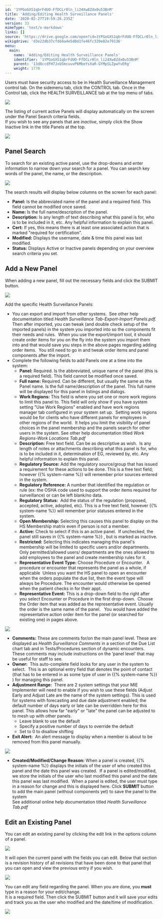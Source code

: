 ```yaml
---
id: '1YPGoGXS1qbrFdUO-FfDCLr0ln_li24Xw8Zdx0u53BnM'
title: 'Adding/Editing Health Surveillance Panels'
date: '2020-02-27T19:59:26.235Z'
version: 33
mimeType: 'text/x-markdown'
links: []
source: 'https://drive.google.com/open?id=1YPGoGXS1qbrFdUO-FfDCLr0ln_li24Xw8Zdx0u53BnM'
wikigdrive: 'd3e22db37cfdd4a4e5d0d1fe46fc320e82e79136'
menu:
  main:
    name: 'Adding/Editing Health Surveillance Panels'
    identifier: '1YPGoGXS1qbrFdUO-FfDCLr0ln_li24Xw8Zdx0u53BnM'
    parent: '13d8ccdFH7JxUSmcuuvP6MbeYsXaR-GYMpSLZpwYvERg'
    weight: 1770
---
```

Users must have security access to be in Health Surveillance Management control tab. On the sidemenu tab, click the CONTROL tab. Once in the Control tab, click the HEALTH SURVEILLANCE tab at the top menu of tabs.
  
![](../adding-editing-health-surveillance-panels.assets/2438e433ac9318b02ac39205c16153c1.png)  

The listing of current active Panels will display automatically on the screen under the Panel Search criteria fields.  
If you wish to see any panels that are *inactive*, simply click the Show Inactive link in the title Panels at the top.
  
![](../adding-editing-health-surveillance-panels.assets/bc61a03766643459a53c622ce275194a.png)  

  
## Panel Search  
  
To search for an existing active panel, use the drop-downs and enter information to narrow down your search for a panel. You can search key words of the panel, the name, or the description.
  
![](../adding-editing-health-surveillance-panels.assets/0f37b1c107689628fbbf69800a121c8a.png)  

The search results will display below columns on the screen for each panel:
* <strong>Panel:</strong> Is the abbreviated name of the panel and a required field. This field cannot be modified once saved.
* <strong>Name:</strong> Is the full name/description of the panel.
* <strong>Description:</strong> Is any length of text describing what this panel is for, who is to be included in it, etc. Any helpful information to explain this panel.
* <strong>Cert:</strong> If yes, this means there is at least one associated action that is marked "required for certification".
* <strong>Modified:</strong> Displays the username, date & time this panel was last modified.
* <strong>Status:</strong> Displays Active or Inactive panels depending on your overview search criteria you set.
  
## Add a New Panel  
  
When adding a new panel, fill out the necessary fields and click the SUBMIT button.
  
![](../adding-editing-health-surveillance-panels.assets/964f61df2ef8b0ce3cc8923ef2dc01d3.png)  


Add the specific Health Surveillance Panels:

* You can export and import from other systems.  See other help documentation titled <em>Health Surveillance Tab-Export-Import Panels.pdf.</em> Then after imported, you can tweak (and double check setup of the imported panels) in the system you imported into so the components fit their needs and rules.  When you use the export/import tool, it should create order items for you on the fly into the system you import them into and that would save you steps in the above pages regarding adding order items.  You still need to go in and tweak order items and panel components after the import.
* Complete the following fields to add Panels one at a time into the system:
   * <strong>Panel:</strong> Required. Is the abbreviated, unique name of the panel (this is a required field). This field cannot be modified once saved.
   * <strong>Full name:</strong> Required. Can be different, but usually the same as the Panel name. Is the full name/description of the panel. This full name will be displayed for this panel in listings and dialogs.
   * <strong>Work Regions:</strong> This field is where you set one or more work regions to limit this panel to. This field will only show if you have system setting "Use Work Regions" enabled and have work regions manager tab configured in your system set up.  Setting work regions would be for clients who have different panels for employees in other regions of the world.  It helps you limit the visibility of panel choices in the panel membership and the panels search for other users in the system. See other help documentation titled <em>Work Regions-Work Locations Tab.pdf</em>
   * <strong>Description:</strong> Free text field. Can be as descriptive as wish.  Is any length of notes or attachments describing what this panel is for, who is to be included in it, determination of EG, reviewed by, etc. Any helpful information to explain this panel.
   * <strong>Regulatory Source:</strong> Add the regulatory source/group that has issued a requirement for these actions to be done. This is a free text field; however {{% system-name %}} will remember prior sources entered in the system.
   * <strong>Regulatory Reference:</strong> A number that identified the regulation or rule (ex: the OSHA code used to support the order items required for surveillance) or can be left blank/no data.
   * <strong>Regulatory Status:</strong>  Add the status of the regulation (proposed, accepted, active, adopted, etc). This is a free text field, however {{% system-name %}} will remember prior statuses entered in the system.
   * <strong>Open Membership:</strong> Selecting this causes this panel to display on the HS Membership matrix even if person is not a member.
   * <strong>Active:</strong> Check to select if this is an active panel.  If unchecked, the panel still saves in {{% system-name %}} , but is marked as inactive.
   * <strong>Restricted:</strong> Selecting this indicates managing this panel's membership will be limited to specific users and/or departments. Only permitted/allowed users/ departments are the ones allowed to add employees to the panel and create membership rules for it.
   * <strong>Representative Event Type:</strong> Choose Procedure or Encounter.   A procedure or encounter that represents the panel as a whole, if applicable  Unless you want the HS panel to open an encounter when the orders populate the due list, then the event type will always be Procedure. The encounter would otherwise be opened when the patient checks in for their appt.
   * <strong>Representative Event:</strong> This is a drop-down field to the right after you select Encounter or Procedure in the first drop-down.  Choose the Order item that was added as the representative event. Usually the order is the same name of the panel.   You would have added the representative action order item for the panel (or searched for existing one) in pages above.
  
![](../adding-editing-health-surveillance-panels.assets/062954bdb3bcf4ecf964f01adec72180.png)  

* <strong>Comments:</strong> These are comments for/on the main panel level. These are displayed as <em>Health Surveillance Comments</em> in a section of the Due List chart tab and in Tests/Procedures section of dynamic encounters. These comments may include instructions on the ‘panel level' that may be useful for staff to see.
* <strong>Owner:</strong>  This auto-complete field looks for any user in the system to select.  This is an optional entry field that denotes the point of contact (that has to be entered in as some type of user in {{% system-name %}} ) for managing this panel.
* <strong>Adjustment Range:</strong>  There are 2 system settings that your MIE Implementer will need to enable if you wish to use these fields (Adjust Early and Adjust Late are the name of the system settings). This is used for systems with forecasting and due date adjustment enabled; the default number of days early or late can be overridden here for this panel. This allows how far "early" or "late" the panel can be adjusted to to mesh up with other panels.
   * Leave blank to use the default
   * Specify a positive number of days to override the default
   * Set to 0 to disallow shifting
* <strong>Exit Alert:</strong>  An alert message to display when a member is about to be removed from this panel manually.
  
![](../adding-editing-health-surveillance-panels.assets/429de09bebae4fced27dc53841099a05.png)  

* <strong>Created/Modified/Change Reason:</strong> When a panel is created, {{% system-name %}} displays the initials of the user of who created this panel and the date this panel was created.  If a panel is edited/modified, we store the initials of the user who last modified this panel and the date this panel was last modified.  When a panel is edited, the user must type in a reason for change and this is displayed here.
Click **SUBMIT** button to add the main panel (without components yet) to save the panel to the system  
See additional online help documentation titled *Health Surveillance Tab.pdf*
  
## Edit an Existing Panel  
  
You can edit an existing panel by clicking the edit link in the options column of a panel.
  
![](../adding-editing-health-surveillance-panels.assets/4308306ba8e094541381ae02aa424411.png)  

It will open the current panel with the fields you can edit. Below that section is a revision history of all revisions that have been done to that panel that you can open and view the previous entry if you wish.
  
![](../adding-editing-health-surveillance-panels.assets/ee60e7f54a440ee3f6c167c50415f6d2.png)  

You can edit any field regarding the panel. When you are done, you **must** type in a reason for your edit/change.  
It is a required field. Then click the SUBMIT button and it will save your edits and track you as the user who modified and the date/time of modification.
  
![](../adding-editing-health-surveillance-panels.assets/b730b905d95f04265800da0bc3d36515.png)  

